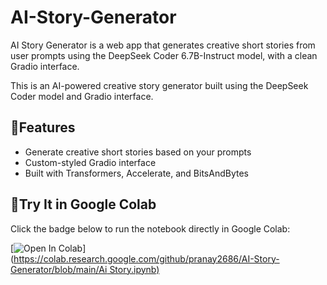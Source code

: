 # AI-Story-Generator
AI Story Generator is a web app that generates creative short stories from user prompts using the DeepSeek Coder 6.7B-Instruct model, with a clean Gradio interface.

This is an AI-powered creative story generator built using the DeepSeek Coder model and Gradio interface.


## :link:Features

- Generate creative short stories based on your prompts
- Custom-styled Gradio interface
- Built with Transformers, Accelerate, and BitsAndBytes


## :link:Try It in Google Colab

Click the badge below to run the notebook directly in Google Colab:

[![Open In Colab](https://colab.research.google.com/assets/colab-badge.svg)]([https://colab.research.google.com/github/pranay2686/AI-Story-Generator/blob/main/Ai Story.ipynb)](https://colab.research.google.com/github/pranay2686/AI-Story-Generator/blob/main/Ai%20Story.ipynb)


